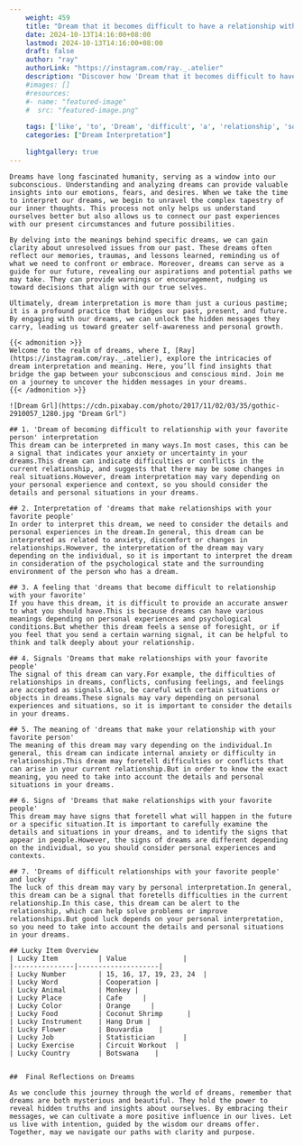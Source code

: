 ```yaml
---
    weight: 459
    title: "Dream that it becomes difficult to have a relationship with someone you like"  # Assuming 'title' column exists
    date: 2024-10-13T14:16:00+08:00
    lastmod: 2024-10-13T14:16:00+08:00
    draft: false
    author: "ray"
    authorLink: "https://instagram.com/ray._.atelier"
    description: "Discover how 'Dream that it becomes difficult to have a relationship with someone you like' can interpret your future and uncover its significant meanings in your life."
    #images: []
    #resources:
    #- name: "featured-image"
    #  src: "featured-image.png"
    
    tags: ['like', 'to', 'Dream', 'difficult', 'a', 'relationship', 'someone', 'becomes', 'have', 'it', 'with', 'that', 'you']
    categories: ["Dream Interpretation"]
    
    lightgallery: true
---
```

    
    Dreams have long fascinated humanity, serving as a window into our subconscious. Understanding and analyzing dreams can provide valuable insights into our emotions, fears, and desires. When we take the time to interpret our dreams, we begin to unravel the complex tapestry of our inner thoughts. This process not only helps us understand ourselves better but also allows us to connect our past experiences with our present circumstances and future possibilities.
    
    By delving into the meanings behind specific dreams, we can gain clarity about unresolved issues from our past. These dreams often reflect our memories, traumas, and lessons learned, reminding us of what we need to confront or embrace. Moreover, dreams can serve as a guide for our future, revealing our aspirations and potential paths we may take. They can provide warnings or encouragement, nudging us toward decisions that align with our true selves.
    
    Ultimately, dream interpretation is more than just a curious pastime; it is a profound practice that bridges our past, present, and future. By engaging with our dreams, we can unlock the hidden messages they carry, leading us toward greater self-awareness and personal growth.
    
    {{< admonition >}}
    Welcome to the realm of dreams, where I, [Ray](https://instagram.com/ray._.atelier), explore the intricacies of dream interpretation and meaning. Here, you’ll find insights that bridge the gap between your subconscious and conscious mind. Join me on a journey to uncover the hidden messages in your dreams.
    {{< /admonition >}}
    
    ![Dream Grl](https://cdn.pixabay.com/photo/2017/11/02/03/35/gothic-2910057_1280.jpg "Dream Grl")
    
    ## 1. 'Dream of becoming difficult to relationship with your favorite person' interpretation
    This dream can be interpreted in many ways.In most cases, this can be a signal that indicates your anxiety or uncertainty in your dreams.This dream can indicate difficulties or conflicts in the current relationship, and suggests that there may be some changes in real situations.However, dream interpretation may vary depending on your personal experience and context, so you should consider the details and personal situations in your dreams.
    
    ## 2. Interpretation of 'dreams that make relationships with your favorite people'
    In order to interpret this dream, we need to consider the details and personal experiences in the dream.In general, this dream can be interpreted as related to anxiety, discomfort or changes in relationships.However, the interpretation of the dream may vary depending on the individual, so it is important to interpret the dream in consideration of the psychological state and the surrounding environment of the person who has a dream.
    
    ## 3. A feeling that 'dreams that become difficult to relationship with your favorite'
    If you have this dream, it is difficult to provide an accurate answer to what you should have.This is because dreams can have various meanings depending on personal experiences and psychological conditions.But whether this dream feels a sense of foresight, or if you feel that you send a certain warning signal, it can be helpful to think and talk deeply about your relationship.
    
    ## 4. Signals 'Dreams that make relationships with your favorite people'
    The signal of this dream can vary.For example, the difficulties of relationships in dreams, conflicts, confusing feelings, and feelings are accepted as signals.Also, be careful with certain situations or objects in dreams.These signals may vary depending on personal experiences and situations, so it is important to consider the details in your dreams.
    
    ## 5. The meaning of 'dreams that make your relationship with your favorite person'
    The meaning of this dream may vary depending on the individual.In general, this dream can indicate internal anxiety or difficulty in relationships.This dream may foretell difficulties or conflicts that can arise in your current relationship.But in order to know the exact meaning, you need to take into account the details and personal situations in your dreams.
    
    ## 6. Signs of 'Dreams that make relationships with your favorite people'
    This dream may have signs that foretell what will happen in the future or a specific situation.It is important to carefully examine the details and situations in your dreams, and to identify the signs that appear in people.However, the signs of dreams are different depending on the individual, so you should consider personal experiences and contexts.
    
    ## 7. 'Dreams of difficult relationships with your favorite people' and lucky
    The luck of this dream may vary by personal interpretation.In general, this dream can be a signal that foretells difficulties in the current relationship.In this case, this dream can be alert to the relationship, which can help solve problems or improve relationships.But good luck depends on your personal interpretation, so you need to take into account the details and personal situations in your dreams.
    
    ## Lucky Item Overview
    | Lucky Item          | Value              |
    |---------------|--------------------|
    | Lucky Number        | 15, 16, 17, 19, 23, 24  |
    | Lucky Word          | Cooperation |
    | Lucky Animal        | Monkey |
    | Lucky Place         | Cafe     |
    | Lucky Color         | Orange     |
    | Lucky Food          | Coconut Shrimp      |
    | Lucky Instrument    | Hang Drum |
    | Lucky Flower        | Bouvardia    |
    | Lucky Job           | Statistician       |
    | Lucky Exercise      | Circuit Workout  |
    | Lucky Country       | Botswana    |
    
    
    ##  Final Reflections on Dreams
    
    As we conclude this journey through the world of dreams, remember that dreams are both mysterious and beautiful. They hold the power to reveal hidden truths and insights about ourselves. By embracing their messages, we can cultivate a more positive influence in our lives. Let us live with intention, guided by the wisdom our dreams offer. Together, may we navigate our paths with clarity and purpose.
    